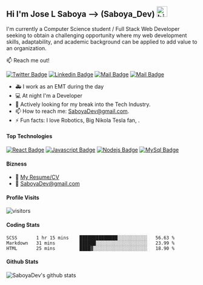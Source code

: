 ## Hi I'm Jose L Saboya --> (Saboya_Dev) <img src="https://user-images.githubusercontent.com/1303154/88677602-1635ba80-d120-11ea-84d8-d263ba5fc3c0.gif" width="28px" alt="hi">

I'm currently a Computer Science student / Full Stack Web Developer seeking to obtain a challenging opportunity where my web development skills, adaptability, and academic background can be applied to add value to an organization.

:mailbox: Reach me out!

[![Twitter Badge](https://img.shields.io/badge/-@saboya_dev-1ca0f1?style=flat&labelColor=1ca0f1&logo=twitter&logoColor=white&link=https://twitter.com/saboya_dev)](https://twitter.com/saboya_dev) [![Linkedin Badge](https://img.shields.io/badge/-joseluissaboya-0e76a8?style=flat&labelColor=0e76a8&logo=linkedin&logoColor=white)](https://www.linkedin.com/in/ijoseluissaboya/) [![Mail Badge](https://img.shields.io/badge/-@saboya_dev-e84393?style=flat&labelColor=e84393&logo=instagram&logoColor=white)](https://instagram.com/saboya_dev) [![Mail Badge](https://img.shields.io/badge/-saboyadev-c0392b?style=flat&labelColor=c0392b&logo=gmail&logoColor=white)](mailto:saboyadev@gmail.com)

- 🚑 I work as an EMT during the day
- 💻 At night I'm a Developer
- 🤔 Actively looking for my break into the Tech Industry.
- 📫 How to reach me: SaboyaDev@gmail.com.
- ⚡ Fun facts: I love Robotics, Big Nikola Tesla fan, .

#### Top Technologies

<!-- TODO: Make technologies links takes you to repositories -->

[![React Badge](https://img.shields.io/badge/-React-61DBFB?style=for-the-badge&labelColor=black&logo=react&logoColor=61DBFB)](#) [![Javascript Badge](https://img.shields.io/badge/-Javascript-F0DB4F?style=for-the-badge&labelColor=black&logo=javascript&logoColor=F0DB4F)](#) [![Nodejs Badge](https://img.shields.io/badge/-Nodejs-3C873A?style=for-the-badge&labelColor=black&logo=node.js&logoColor=3C873A)](#) [![MySql Badge](https://img.shields.io/badge/-MySql-5A839C?style=for-the-badge&labelColor=black&logo=mysql&logoColor=fff)](#)

#### Bizness
- :paperclip: [My Resume/CV](https://saboya-dev-github.s3.amazonaws.com/Jose+L+Saboya+CV+HQ+purple.pdf)
- :email: SaboyaDev@gmail.com


#### Profile Visits

![visitors](https://visitor-badge.glitch.me/badge?page_id=SaboyaDev.SaboyaDev)

#### Coding Stats
<!--START_SECTION:waka-->
```text
SCSS       1 hr 15 mins    ██████████████░░░░░░░░░░░   56.63 % 
Markdown   31 mins         ██████░░░░░░░░░░░░░░░░░░░   23.99 % 
HTML       25 mins         ████▓░░░░░░░░░░░░░░░░░░░░   18.90 % 
```
<!--END_SECTION:waka-->

#### Github Stats
![SaboyaDev's github stats](https://github-readme-stats.vercel.app/api?username=SaboyaDev&show_icons=true&theme=vision-friendly-dark&include_all_commits=true&count_private=true&)
